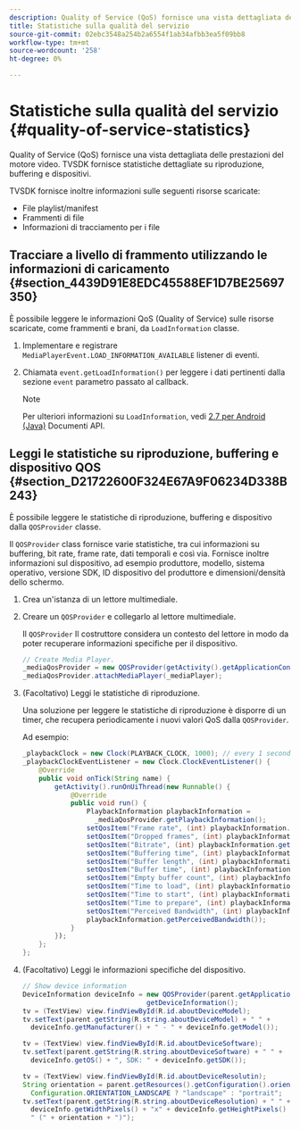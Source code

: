 ```yaml
---
description: Quality of Service (QoS) fornisce una vista dettagliata delle prestazioni del motore video. TVSDK fornisce statistiche dettagliate su riproduzione, buffering e dispositivi.
title: Statistiche sulla qualità del servizio
source-git-commit: 02ebc3548a254b2a6554f1ab34afbb3ea5f09bb8
workflow-type: tm+mt
source-wordcount: '258'
ht-degree: 0%

---
```


# Statistiche sulla qualità del servizio {#quality-of-service-statistics}

Quality of Service (QoS) fornisce una vista dettagliata delle prestazioni del motore video. TVSDK fornisce statistiche dettagliate su riproduzione, buffering e dispositivi.

TVSDK fornisce inoltre informazioni sulle seguenti risorse scaricate:

* File playlist/manifest
* Frammenti di file
* Informazioni di tracciamento per i file

## Tracciare a livello di frammento utilizzando le informazioni di caricamento {#section_4439D91E8EDC45588EF1D7BE25697350}

È possibile leggere le informazioni QoS (Quality of Service) sulle risorse scaricate, come frammenti e brani, da `LoadInformation` classe.

1. Implementare e registrare `MediaPlayerEvent.LOAD_INFORMATION_AVAILABLE` listener di eventi.
1. Chiamata `event.getLoadInformation()` per leggere i dati pertinenti dalla sezione `event` parametro passato al callback.

   >[!NOTE]
   >
   >Per ulteriori informazioni su `LoadInformation`, vedi [2.7 per Android (Java)](https://help.adobe.com/en_US/primetime/api/psdk/javadoc_2.7/index.html) Documenti API.

## Leggi le statistiche su riproduzione, buffering e dispositivo QOS {#section_D21722600F324E67A9F06234D338B243}

È possibile leggere le statistiche di riproduzione, buffering e dispositivo dalla `QOSProvider` classe.

Il `QOSProvider` class fornisce varie statistiche, tra cui informazioni su buffering, bit rate, frame rate, dati temporali e così via. Fornisce inoltre informazioni sul dispositivo, ad esempio produttore, modello, sistema operativo, versione SDK, ID dispositivo del produttore e dimensioni/densità dello schermo.

1. Crea un&#39;istanza di un lettore multimediale.
1. Creare un `QOSProvider` e collegarlo al lettore multimediale.

   Il `QOSProvider` Il costruttore considera un contesto del lettore in modo da poter recuperare informazioni specifiche per il dispositivo.

   ```java
   // Create Media Player. 
   _mediaQosProvider = new QOSProvider(getActivity().getApplicationContext()); 
   _mediaQosProvider.attachMediaPlayer(_mediaPlayer);
   ```

1. (Facoltativo) Leggi le statistiche di riproduzione.

   Una soluzione per leggere le statistiche di riproduzione è disporre di un timer, che recupera periodicamente i nuovi valori QoS dalla `QOSProvider`.

   Ad esempio:

   ```java
   _playbackClock = new Clock(PLAYBACK_CLOCK, 1000); // every 1 second 
   _playbackClockEventListener = new Clock.ClockEventListener() { 
       @Override 
       public void onTick(String name) { 
           getActivity().runOnUiThread(new Runnable() { 
               @Override 
               public void run() { 
                   PlaybackInformation playbackInformation =  
                     _mediaQosProvider.getPlaybackInformation();  
                   setQosItem("Frame rate", (int) playbackInformation.getFrameRate());  
                   setQosItem("Dropped frames", (int) playbackInformation.getDroppedFrameCount()); 
                   setQosItem("Bitrate", (int) playbackInformation.getBitrate()); 
                   setQosItem("Buffering time", (int) playbackInformation.getBufferingTime());  
                   setQosItem("Buffer length", (int) playbackInformation.getBufferLength());  
                   setQosItem("Buffer time", (int) playbackInformation.getBufferTime());  
                   setQosItem("Empty buffer count", (int) playbackInformation.getEmptyBufferCount());  
                   setQosItem("Time to load", (int) playbackInformation.getTimeToLoad());  
                   setQosItem("Time to start", (int) playbackInformation.getTimeToStart()); 
                   setQosItem("Time to prepare", (int) playbackInformation.getTimeToPrepare()); 
                   setQosItem("Perceived Bandwidth", (int) playbackInformation.getPerceivedBandwidth());   
                   playbackInformation.getPerceivedBandwidth()); 
               } 
           }); 
       }; 
   }; 
   ```

1. (Facoltativo) Leggi le informazioni specifiche del dispositivo.

   ```java
   // Show device information 
   DeviceInformation deviceInfo = new QOSProvider(parent.getApplicationContext()). 
                                  getDeviceInformation(); 
   tv = (TextView) view.findViewById(R.id.aboutDeviceModel); 
   tv.setText(parent.getString(R.string.aboutDeviceModel) + " " +  
     deviceInfo.getManufacturer() + " - " + deviceInfo.getModel()); 
   
   tv = (TextView) view.findViewById(R.id.aboutDeviceSoftware); 
   tv.setText(parent.getString(R.string.aboutDeviceSoftware) + " " +  
     deviceInfo.getOS() + ", SDK: " + deviceInfo.getSDK()); 
   
   tv = (TextView) view.findViewById(R.id.aboutDeviceResolutin); 
   String orientation = parent.getResources().getConfiguration().orientation ==  
     Configuration.ORIENTATION_LANDSCAPE ? "landscape" : "portrait"; 
   tv.setText(parent.getString(R.string.aboutDeviceResolution) + " " +  
     deviceInfo.getWidthPixels() + "x" + deviceInfo.getHeightPixels() +  
     " (" + orientation + ")"); 
   ```

